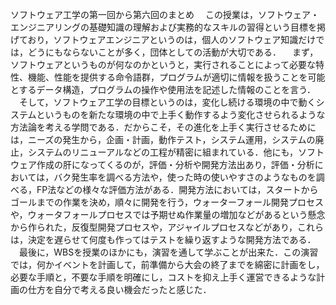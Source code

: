 ソフトウェア工学の第一回から第六回のまとめ
　この授業は，ソフトウェア・エンジニアリングの基礎知識の理解および実務的なスキルの習得という目標を掲げており，ソフトウェアエンジニアというのは，個人のソフトウェア知識だけでは，どうにもならないことが多く，団体としての活動が大切である．
　まず，ソフトウェアというものが何なのかというと，実行されることによって必要な特性、機能、性能を提供する命令語群，プログラムが適切に情報を扱うことを可能とするデータ構造，プログラムの操作や使用法を記述した情報のことを言う．
　そして，ソフトウェア工学の目標というのは，変化し続ける環境の中で動くシステムというものを新たな環境の中で上手く動作するよう変化させられるような方法論を考える学問である．だからこそ，その進化を上手く実行させるためには，ニーズの発生から，企画・計画，動作テスト，システム運用，システムの廃止，システムのリニューアルなどの工程が精密に組まれている．他にも，ソフトウェア作成の肝になってくるのが，評価・分析や開発方法出あり，評価・分析においては，バク発生率を調べる方法や，使った時の使いやすさのようなものを調べる，FP法などの様々な評価方法がある．開発方法においては，スタートからゴールまでの作業を決め，順々に開発を行う，ウォーターフォール開発プロセスや，ウォータフォールプロセスでは予期せぬ作業量の増加などがあるという懸念から作られた，反復型開発プロセスや，アジャイルプロセスなどがあり，これらは，決定を遅らせて何度も作ってはテストを繰り返すような開発方法である．
　最後に，WBSを授業のほかにも，演習を通して学ぶことが出来た．この演習では，何かイベントを計画して，前準備から大会の終了までを綿密に計画をし，必要な手順と，不要な手順を明確にし，コストを抑え上手く運営できるような計画の仕方を自分で考える良い機会だったと感じた．
